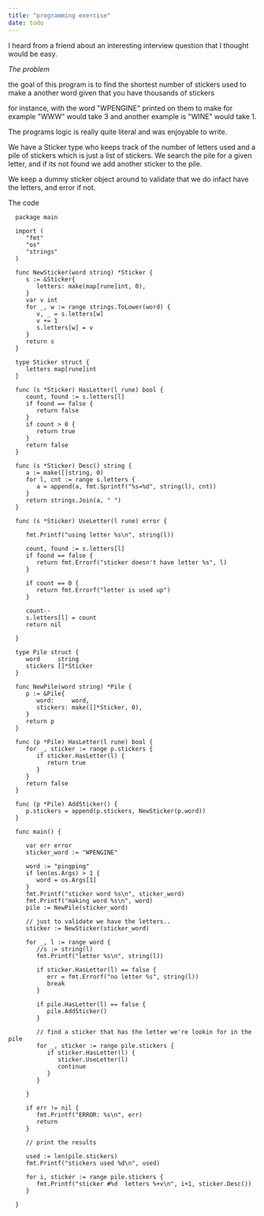 ```yaml
---
title: "programming exercise"
date: todo
---
```


I heard from a friend about an interesting interview question that I thought would be easy.

*The problem*

the goal of this program is to find the shortest number of stickers used to make a another word given that you have thousands of stickers

for instance, with the word "WPENGINE" printed on them to make for example "WWW" would take 3 and another example is "WINE" would take 1.

The programs logic is really quite literal and was enjoyable to write.

We have a Sticker type who keeps track of the number of letters used and a pile of stickers which is just a list
of stickers. We search the pile for a given letter, and if its not found we add another sticker to the pile.

We keep a dummy sticker object around to validate that we do infact have the letters, and error if not.

The code


      package main

      import (
         "fmt"
         "os"
         "strings"
      )

      func NewSticker(word string) *Sticker {
         s := &Sticker{
            letters: make(map[rune]int, 0),
         }
         var v int
         for _, w := range strings.ToLower(word) {
            v, _ = s.letters[w]
            v += 1
            s.letters[w] = v
         }
         return s
      }

      type Sticker struct {
         letters map[rune]int
      }

      func (s *Sticker) HasLetter(l rune) bool {
         count, found := s.letters[l]
         if found == false {
            return false
         }
         if count > 0 {
            return true
         }
         return false
      }

      func (s *Sticker) Desc() string {
         a := make([]string, 0)
         for l, cnt := range s.letters {
            a = append(a, fmt.Sprintf("%s=%d", string(l), cnt))
         }
         return strings.Join(a, " ")
      }

      func (s *Sticker) UseLetter(l rune) error {

         fmt.Printf("using letter %s\n", string(l))

         count, found := s.letters[l]
         if found == false {
            return fmt.Errorf("sticker doesn't have letter %s", l)
         }

         if count == 0 {
            return fmt.Errorf("letter is used up")
         }

         count--
         s.letters[l] = count
         return nil

      }

      type Pile struct {
         word     string
         stickers []*Sticker
      }

      func NewPile(word string) *Pile {
         p := &Pile{
            word:     word,
            stickers: make([]*Sticker, 0),
         }
         return p
      }

      func (p *Pile) HasLetter(l rune) bool {
         for _, sticker := range p.stickers {
            if sticker.HasLetter(l) {
               return true
            }
         }
         return false
      }

      func (p *Pile) AddSticker() {
         p.stickers = append(p.stickers, NewSticker(p.word))
      }

      func main() {

         var err error
         sticker_word := "WPENGINE"

         word := "pingping"
         if len(os.Args) > 1 {
            word = os.Args[1]
         }
         fmt.Printf("sticker word %s\n", sticker_word)
         fmt.Printf("making word %s\n", word)
         pile := NewPile(sticker_word)

         // just to validate we have the letters..
         sticker := NewSticker(sticker_word)

         for _, l := range word {
            //s := string(l)
            fmt.Printf("letter %s\n", string(l))

            if sticker.HasLetter(l) == false {
               err = fmt.Errorf("no letter %s", string(l))
               break
            }

            if pile.HasLetter(l) == false {
               pile.AddSticker()
            }

            // find a sticker that has the letter we're lookin for in the pile
            for _, sticker := range pile.stickers {
               if sticker.HasLetter(l) {
                  sticker.UseLetter(l)
                  continue
               }
            }

         }

         if err != nil {
            fmt.Printf("ERROR: %s\n", err)
            return
         }

         // print the results

         used := len(pile.stickers)
         fmt.Printf("stickers used %d\n", used)

         for i, sticker := range pile.stickers {
            fmt.Printf("sticker #%d  letters %+v\n", i+1, sticker.Desc())
         }

      }
